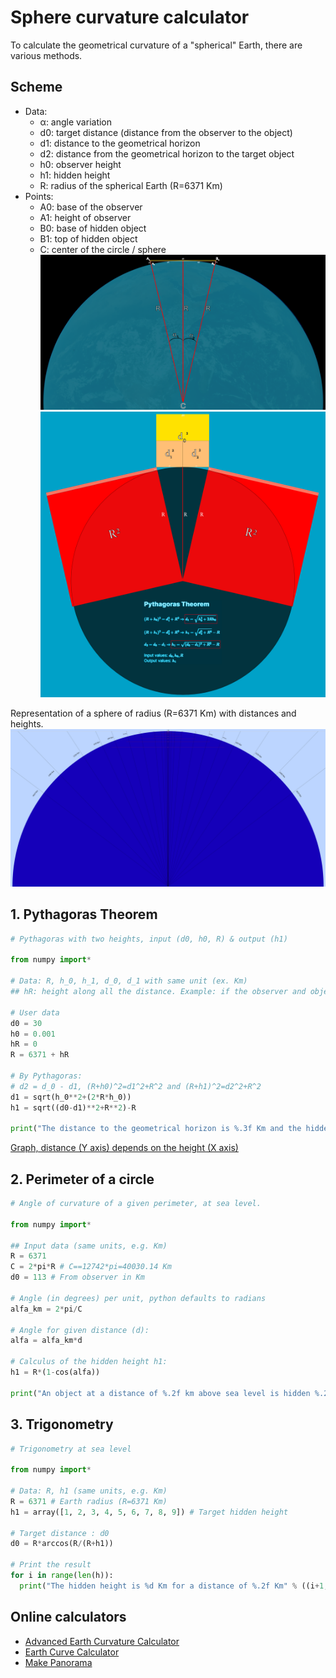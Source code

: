 # Sphere curvature calculator
To calculate the geometrical curvature of a "spherical" Earth, there are various methods.

## Scheme
- Data:
	- α: angle variation
	- d0: target distance (distance from the observer to the object)
	- d1: distance to the geometrical horizon
	- d2: distance from the geometrical horizon to the target object
	- h0: observer height
	- h1: hidden height
	- R: radius of the spherical Earth (R=6371 Km)
- Points:
	- A0: base of the observer
	- A1: height of observer
	- B0: base of hidden object
	- B1: top of hidden object 
	- C: center of the circle / sphere
![](Earth-calc.png)
![](Earth-calc-pythagoras.png)

Representation of a sphere of radius (R=6371 Km) with distances and heights.
![[Sphere-curve-calc]](Sphere-curve-calc.png)

## 1. Pythagoras Theorem
```python
# Pythagoras with two heights, input (d0, h0, R) & output (h1)

from numpy import*

# Data: R, h_0, h_1, d_0, d_1 with same unit (ex. Km)
## hR: height along all the distance. Example: if the observer and object are separated at the shore of a lake at 200 m of altitude, the height is the same along all the distance and is not at sea level. (Default h_R = 0, sea level)

# User data
d0 = 30
h0 = 0.001
hR = 0
R = 6371 + hR

# By Pythagoras: 
# d2 = d_0 - d1, (R+h0)^2=d1^2+R^2 and (R+h1)^2=d2^2+R^2
d1 = sqrt(h_0**2+(2*R*h_0))
h1 = sqrt((d0-d1)**2+R**2)-R

print("The distance to the geometrical horizon is %.3f Km and the hidden height is %.3f Km" % (d1, h1))
```

[Graph, distance (Y axis) depends on the height (X axis)](https://www.desmos.com/calculator/cbdgduxedl)

## 2. Perimeter of a circle
```python
# Angle of curvature of a given perimeter, at sea level.

from numpy import*

## Input data (same units, e.g. Km)
R = 6371
C = 2*pi*R # C==12742*pi=40030.14 Km
d0 = 113 # From observer in Km

# Angle (in degrees) per unit, python defaults to radians
alfa_km = 2*pi/C

# Angle for given distance (d):
alfa = alfa_km*d

# Calculus of the hidden height h1:
h1 = R*(1-cos(alfa))

print("An object at a distance of %.2f km above sea level is hidden %.2f km." % (d0, h1))
```

## 3. Trigonometry
```python
# Trigonometry at sea level

from numpy import*

# Data: R, h1 (same units, e.g. Km)
R = 6371 # Earth radius (R=6371 Km)
h1 = array([1, 2, 3, 4, 5, 6, 7, 8, 9]) # Target hidden height

# Target distance : d0
d0 = R*arccos(R/(R+h1))

# Print the result
for i in range(len(h)):
  print("The hidden height is %d Km for a distance of %.2f Km" % ((i+1, d0[i])
```

## Online calculators
- [Advanced Earth Curvature Calculator](http://walter.bislins.ch/bloge/index.asp?page=Advanced+Earth+Curvature+Calculator)
- [Earth Curve Calculator](https://dizzib.github.io/earth/curve-calc/?d0=140&h0=0.2&unit=metric)
- [Make Panorama](https://www.udeuschle.de/panoramas/makepanoramas_en.htm)
